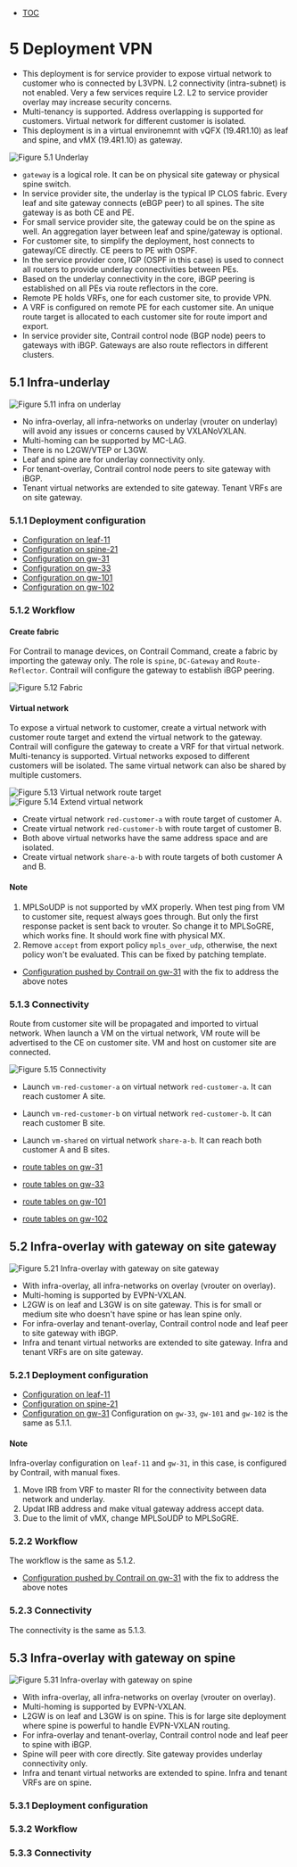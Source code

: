 * [TOC](Multi-Site.md#toc)

# 5 Deployment VPN

* This deployment is for service provider to expose virtual network to customer who is connected by L3VPN. L2 connectivity (intra-subnet) is not enabled. Very a few services require L2. L2 to service provider overlay may increase security concerns.
* Multi-tenancy is supported. Address overlapping is supported for customers. Virtual network for different customer is isolated.
* This deployment is in a virtual environemnt with vQFX (19.4R1.10) as leaf and spine, and vMX (19.4R1.10) as gateway.

![Figure 5.1 Underlay](F5-1.png)

* `gateway` is a logical role. It can be on physical site gateway or physical spine switch.
* In service provider site, the underlay is the typical IP CLOS fabric. Every leaf and site gateway connects (eBGP peer) to all spines. The site gateway is as both CE and PE.
* For small service provider site, the gateway could be on the spine as well. An aggregation layer between leaf and spine/gateway is optional.
* For customer site, to simplify the deployment, host connects to gateway/CE directly. CE peers to PE with OSPF.
* In the service provider core, IGP (OSPF in this case) is used to connect all routers to provide underlay connectivities between PEs.
* Based on the underlay connectivity in the core, iBGP peering is established on all PEs via route reflectors in the core.
* Remote PE holds VRFs, one for each customer site, to provide VPN.
* A VRF is configured on remote PE for each customer site. An unique route target is allocated to each customer site for route import and export.
* In service provider site, Contrail control node (BGP node) peers to gateways with iBGP. Gateways are also route reflectors in different clusters.


## 5.1 Infra-underlay

![Figure 5.11 infra on underlay](F5-11.png)

* No infra-overlay, all infra-networks on underlay (vrouter on underlay) will avoid any issues or concerns caused by VXLANoVXLAN.
* Multi-homing can be supported by MC-LAG.
* There is no L2GW/VTEP or L3GW.
* Leaf and spine are for underlay connectivity only.
* For tenant-overlay, Contrail control node peers to site gateway with iBGP.
* Tenant virtual networks are extended to site gateway. Tenant VRFs are on site gateway.


### 5.1.1 Deployment configuration

* [Configuration on leaf-11](A1-Deployment-VPN.md#a111-leaf-11-configuration)
* [Configuration on spine-21](A1-Deployment-VPN.md#a112-spine-21-configuration)
* [Configuration on gw-31](A1-Deployment-VPN.md#a113-gw-31-configuration)
* [Configuration on gw-33](A1-Deployment-VPN.md#a114-gw-33-configuration)
* [Configuration on gw-101](A1-Deployment-VPN.md#a115-gw-101-configuration)
* [Configuration on gw-102](A1-Deployment-VPN.md#a116-gw-102-configuration)


### 5.1.2 Workflow

#### Create fabric

For Contrail to manage devices, on Contrail Command, create a fabric by importing the gateway only. The role is `spine`, `DC-Gateway` and `Route-Reflector`. Contrail will configure the gateway to establish iBGP peering.

![Figure 5.12 Fabric](F5-12.png)


#### Virtual network

To expose a virtual network to customer, create a virtual network with customer route target and extend the virtual network to the gateway. Contrail will configure the gateway to create a VRF for that virtual network. Multi-tenancy is supported. Virtual networks exposed to different customers will be isolated. The same virtual network can also be shared by multiple customers.

![Figure 5.13 Virtual network route target](F5-13.png)
![Figure 5.14 Extend virtual network](F5-14.png)

* Create virtual network `red-customer-a` with route target of customer A.
* Create virtual network `red-customer-b` with route target of customer B.
* Both above virtual networks have the same address space and are isolated.
* Create virtual network `share-a-b` with route targets of both customer A and B.


#### Note
1. MPLSoUDP is not supported by vMX properly. When test ping from VM to customer site, request always goes through. But only the first response packet is sent back to vrouter. So change it to MPLSoGRE, which works fine. It should work fine with physical MX.
2. Remove `accept` from export policy `mpls_over_udp`, otherwise, the next policy won't be evaluated. This can be fixed by patching template.

* [Configuration pushed by Contrail on gw-31](A1-Deployment-VPN.md#a117-gw-31-configuration) with the fix to address the above notes


### 5.1.3 Connectivity

Route from customer site will be propagated and imported to virtual network. When launch a VM on the virtual network, VM route will be advertised to the CE on customer site. VM and host on customer site are connected.

![Figure 5.15 Connectivity](F5-15.png)

* Launch `vm-red-customer-a` on virtual network `red-customer-a`. It can reach customer A site.
* Launch `vm-red-customer-b` on virtual network `red-customer-b`. It can reach customer B site.
* Launch `vm-shared` on virtual network `share-a-b`. It can reach both customer A and B sites.

* [route tables on gw-31](A1-Deployment-VPN.md#a118-gw-31-route-table)
* [route tables on gw-33](A1-Deployment-VPN.md#a119-gw-33-route-table)
* [route tables on gw-101](A1-Deployment-VPN.md#a1110-gw-101-route-table)
* [route tables on gw-102](A1-Deployment-VPN.md#a1111-gw-102-route-table)


## 5.2 Infra-overlay with gateway on site gateway

![Figure 5.21 Infra-overlay with gateway on site gateway](F5-21.png)

* With infra-overlay, all infra-networks on overlay (vrouter on overlay).
* Multi-homing is supported by EVPN-VXLAN.
* L2GW is on leaf and L3GW is on site gateway. This is for small or medium site who doesn't have spine or has lean spine only.
* For infra-overlay and tenant-overlay, Contrail control node and leaf peer to site gateway with iBGP.
* Infra and tenant virtual networks are extended to site gateway. Infra and tenant VRFs are on site gateway.

### 5.2.1 Deployment configuration

* [Configuration on leaf-11](A1-Deployment-VPN.md#a121-leaf-11-configuration)
* [Configuration on spine-21](A1-Deployment-VPN.md#a122-spine-21-configuration)
* [Configuration on gw-31](A1-Deployment-VPN.md#a123-gw-31-configuration)
Configuration on `gw-33`, `gw-101` and `gw-102` is the same as 5.1.1.

#### Note
Infra-overlay configuration on `leaf-11` and `gw-31`, in this case, is configured by Contrail, with manual fixes.
1. Move IRB from VRF to master RI for the connectivity between data network and underlay.
2. Updat IRB address and make vitual gateway address accept data.
3. Due to the limit of vMX, change MPLSoUDP to MPLSoGRE.


### 5.2.2 Workflow

The workflow is the same as 5.1.2.

* [Configuration pushed by Contrail on gw-31](A1-Deployment-VPN.md#a124-gw-31) with the fix to address the above notes


### 5.2.3 Connectivity

The connectivity is the same as 5.1.3.


## 5.3 Infra-overlay with gateway on spine

![Figure 5.31 Infra-overlay with gateway on spine](F5-31.png)

* With infra-overlay, all infra-networks on overlay (vrouter on overlay).
* Multi-homing is supported by EVPN-VXLAN.
* L2GW is on leaf and L3GW is on spine. This is for large site deployment where spine is powerful to handle EVPN-VXLAN routing.
* For infra-overlay and tenant-overlay, Contrail control node and leaf peer to spine with iBGP.
* Spine will peer with core directly. Site gateway provides underlay connectivity only.
* Infra and tenant virtual networks are extended to spine. Infra and tenant VRFs are on spine.


### 5.3.1 Deployment configuration


### 5.3.2 Workflow


### 5.3.3 Connectivity

